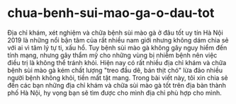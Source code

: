 # chua-benh-sui-mao-ga-o-dau-tot
Địa chỉ khám, xét nghiệm và chữa bệnh sùi mào gà ở đâu tốt uy tín Hà Nội 2019 là những nổi bận tâm của rất nhiều nam giới nhưng không dám chia sẻ với ai vì tâm lý tự ti, xấu hổ. Tuy bệnh sùi mào gà không gây nguy hiểm đến tính mạng, nhưng gây thẩm mỹ cho những vùng bị nhiễm bệnh nên việc điều trị là không thể tránh khỏi.
Hiện nay có rất nhiều địa chỉ khám và chữa bệnh sùi mào gà kém chất lượng "treo đầu dê, bán thịt chó" lừa đảo nhiều người bệnh không khỏi, tiền mất tật mang. Trong bài viết này, tôi xin chia sẻ đến các bạn những địa chỉ khám và chữa sùi mào gà tốt trên địa bàn thành phố Hà Nội, hy vọng bạn sẽ tìm được cho mình địa chỉ phù hợp cho mình. 
